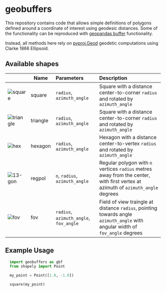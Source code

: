 # geobuffers

This repository contains code that allows simple definitions of polygons defined around a coordinate of interest using geodesic distances. Some of the functionality can be reproduced with [geopandas buffer](https://geopandas.org/en/stable/docs/reference/api/geopandas.GeoSeries.buffer.html) functionality.

Instead, all methods here rely on [pyproj.Geod](https://pyproj4.github.io/pyproj/stable/api/geod.html) geodetic computations using Clarke 1866 Ellipsoid.

## Available shapes

|          | Name    | Parameters | Description |
| -------- | ------- | :--------  | :---------- |
| ![square](https://github.com/user-attachments/assets/e0253ee4-ecd4-4344-90aa-833c82c248c0)     |  square   | `radius`, `azimuth_angle`             | Square with a distance center-to-corner `radius` and rotated by `azimuth_angle`  |
| ![triangle](https://github.com/user-attachments/assets/57c0cf0b-c6d5-42b6-a2bf-b3d85109bbab)   |  triangle | `radius`, `azimuth_angle`             | Square with a distance center-to-corner `radius` and rotated by `azimuth_angle`  |
| ![hex](https://github.com/user-attachments/assets/185172e1-10e2-4b30-b70c-7efe2a12b68e)        | hexagon   | `radius`, `azimuth_angle`             | Hexagon with a distance center-to-vertex `radius` and rotated by `azimuth_angle` |
| ![13-gon](https://github.com/user-attachments/assets/7dc35c41-cc9d-425c-aa28-36680a804b42)     | regpol    | `n`, `radius`, `azimuth_angle`        | Regular polygon with `n` vertices `radius` metres away from the center, with first vertex at azimuth of `azimuth_angle` degrees |
| ![fov](https://github.com/user-attachments/assets/3a41efe8-14ce-4ba6-ad15-cca5b708bbec)        | fov       | `radius`, `azimuth_angle`, `fov_angle`| Field of view traingle at distance `radius`, pointing towards angle `azimuth_angle` with angular width of `fov_angle` degrees |

## Example Usage
```python
  import geobuffers as gbf
  from shapely import Point

  my_point = Point([1.0, -1.0])

  square(my_point)
```




